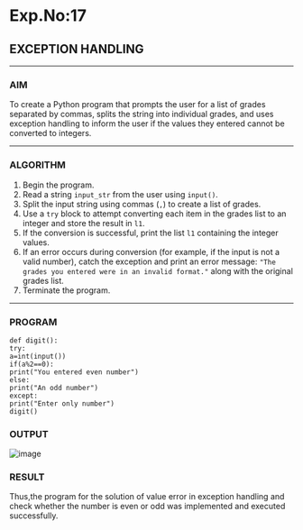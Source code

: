 # Exp.No:17  
## EXCEPTION HANDLING

---

### AIM  
To create a Python program that prompts the user for a list of grades separated by commas, splits the string into individual grades, and uses exception handling to inform the user if the values they entered cannot be converted to integers.

---

### ALGORITHM

1. Begin the program.  
2. Read a string `input_str` from the user using `input()`.  
3. Split the input string using commas (`,`) to create a list of grades.  
4. Use a `try` block to attempt converting each item in the grades list to an integer and store the result in `l1`.  
5. If the conversion is successful, print the list `l1` containing the integer values.  
6. If an error occurs during conversion (for example, if the input is not a valid number), catch the exception and print an error message: `"The grades you entered were in an invalid format."` along with the original grades list.  
7. Terminate the program.

---

### PROGRAM

```
def digit():
try:
a=int(input())
if(a%2==0):
print("You entered even number")
else:
print("An odd number")
except:
print("Enter only number")
digit()
```

### OUTPUT
![image](https://github.com/user-attachments/assets/a386bcb5-1d0b-4885-8a96-8c55ef5b59c7)

### RESULT
Thus,the program for the solution of value error in exception handling and check whether the number is even or odd was implemented and executed successfully.
